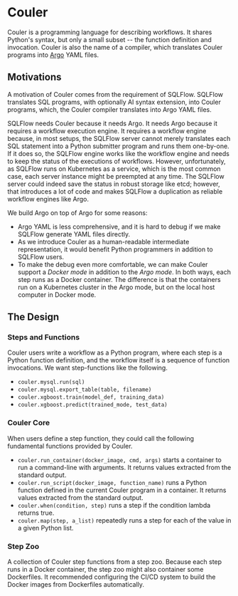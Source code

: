 # Couler

Couler is a programming language for describing workflows. It shares Python's syntax, but only a small subset -- the function definition and invocation. Couler is also the name of a compiler, which translates Couler programs into [Argo](https://argoproj.github.io/) YAML files.

## Motivations

A motivation of Couler comes from the requirement of SQLFlow. SQLFlow translates SQL programs, with optionally AI syntax extension, into Couler programs, which, the Couler compiler translates into Argo YAML files.

SQLFlow needs Couler because it needs Argo. It needs Argo because it requires a workflow execution engine. It requires a workflow engine because, in most setups, the SQLFlow server cannot merely translates each SQL statement into a Python submitter program and runs them one-by-one. If it does so, the SQLFlow engine works like the workflow engine and needs to keep the status of the executions of workflows. However, unfortunately, as SQLFlow runs on Kubernetes as a service, which is the most common case, each server instance might be preempted at any time. The SQLFlow server could indeed save the status in robust storage like etcd; however, that introduces a lot of code and makes SQLFlow a duplication as reliable workflow engines like Argo.

We build Argo on top of Argo for some reasons: 

- Argo YAML is less comprehensive, and it is hard to debug if we make SQLFlow generate YAML files directly. 
- As we introduce Couler as a human-readable intermediate representation, it would benefit Python programmers in addition to SQLFlow users.
- To make the debug even more comfortable, we can make Couler support a *Docker mode* in addition to the *Argo mode*. In both ways, each step runs as a Docker container. The difference is that the containers run on a Kubernetes cluster in the Argo mode, but on the local host computer in Docker mode.

## The Design

### Steps and Functions

Couler users write a workflow as a Python program, where each step is a Python function definition, and the workflow itself is a sequence of function invocations. We want step-functions like the following.

- `couler.mysql.run(sql)`
- `couler.mysql.export_table(table, filename)`
- `couler.xgboost.train(model_def, training_data)`
- `couler.xgboost.predict(trained_mode, test_data)`

### Couler Core

When users define a step function, they could call the following fundamental functions provided by Couler.

- `couler.run_container(docker_image, cmd, args)` starts a container to run a command-line with arguments. It returns values extracted from the standard output.
- `couler.run_script(docker_image, function_name)` runs a Python function defined in the current Couler program in a container. It returns values extracted from the standard output.
- `couler.when(condition, step)` runs a step if the condition lambda returns true.
- `couler.map(step, a_list)` repeatedly runs a step for each of the value in a given Python list.

### Step Zoo

A collection of Couler step functions from a step zoo. Because each step runs in a Docker container, the step zoo might also container some Dockerfiles. It recommended configuring the CI/CD system to build the Docker images from Dockerfiles automatically.
